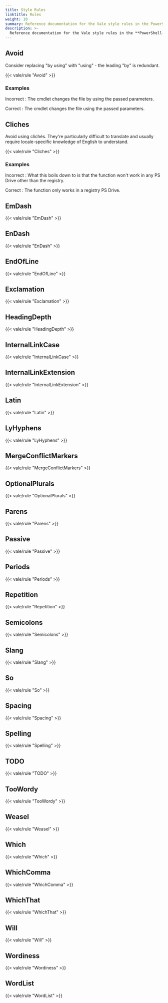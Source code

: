 ```yaml
---
title: Style Rules
linktitle: Rules
weight: 10
summary: Reference documentation for the Vale style rules in the PowerShell-Docs style package.
description: >-
  Reference documentation for the Vale style rules in the **PowerShell-Docs** style package.
---
```

<!-- vale off -->

## Avoid

Consider replacing "by using" with "using" - the leading "by" is redundant.

{{< vale/rule "Avoid" >}}

### Examples

Incorrect
: The cmdlet changes the file by using the passed parameters.

Correct
: The cmdlet changes the file using the passed parameters.

## Cliches

Avoid using clichés. They're particularly difficult to translate and usually require
locale-specific knowledge of English to understand.

{{< vale/rule "Cliches" >}}

### Examples

Incorrect
: What this boils down to is that the function won't work in any PS Drive other than the registry.

Correct
: The function only works in a registry PS Drive.

## EmDash

{{< vale/rule "EmDash" >}}

## EnDash

{{< vale/rule "EnDash" >}}

## EndOfLine

{{< vale/rule "EndOfLine" >}}

## Exclamation

{{< vale/rule "Exclamation" >}}

## HeadingDepth

{{< vale/rule "HeadingDepth" >}}

## InternalLinkCase

{{< vale/rule "InternalLinkCase" >}}

## InternalLinkExtension

{{< vale/rule "InternalLinkExtension" >}}

## Latin

{{< vale/rule "Latin" >}}

## LyHyphens

{{< vale/rule "LyHyphens" >}}

## MergeConflictMarkers

{{< vale/rule "MergeConflictMarkers" >}}

## OptionalPlurals

{{< vale/rule "OptionalPlurals" >}}

## Parens

{{< vale/rule "Parens" >}}

## Passive

{{< vale/rule "Passive" >}}

## Periods

{{< vale/rule "Periods" >}}

## Repetition

{{< vale/rule "Repetition" >}}

## Semicolons

{{< vale/rule "Semicolons" >}}

## Slang

{{< vale/rule "Slang" >}}

## So

{{< vale/rule "So" >}}

## Spacing

{{< vale/rule "Spacing" >}}

## Spelling

{{< vale/rule "Spelling" >}}

## TODO

{{< vale/rule "TODO" >}}

## TooWordy

{{< vale/rule "TooWordy" >}}

## Weasel

{{< vale/rule "Weasel" >}}

## Which

{{< vale/rule "Which" >}}

## WhichComma

{{< vale/rule "WhichComma" >}}

## WhichThat

{{< vale/rule "WhichThat" >}}

## Will

{{< vale/rule "Will" >}}

## Wordiness

{{< vale/rule "Wordiness" >}}

## WordList

{{< vale/rule "WordList" >}}
